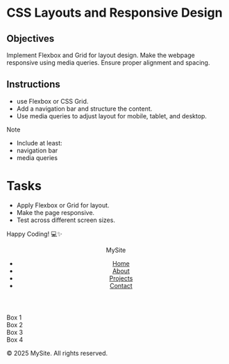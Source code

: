 # CSS Layouts and Responsive Design

## Objectives

Implement Flexbox and Grid for layout design.
Make the webpage responsive using media queries.
Ensure proper alignment and spacing.

## Instructions

- use Flexbox or CSS Grid.
- Add a navigation bar and structure the content.
- Use media queries to adjust layout for mobile, tablet, and desktop.

>[!NOTE]
>  - Include at least:
>  - navigation bar
>  - media queries

# Tasks

- Apply Flexbox or Grid for layout.
- Make the page responsive.
- Test across different screen sizes.

Happy Coding! 💻✨


<!DOCTYPE html>
<html lang="en">
<head>
  <meta charset="UTF-8" />
  <meta name="viewport" content="width=device-width, initial-scale=1.0"/>
  <title>Responsive Layout</title>
  <link rel="stylesheet" href="style.css"/>
</head>
<body>
  <header>
    <nav class="navbar">
      <div class="logo">MySite</div>
      <ul class="nav-links">
        <li><a href="#">Home</a></li>
        <li><a href="#">About</a></li>
        <li><a href="#">Projects</a></li>
        <li><a href="#">Contact</a></li>
      </ul>
    </nav>
  </header>

  <main class="grid-container">
    <section class="box box1">Box 1</section>
    <section class="box box2">Box 2</section>
    <section class="box box3">Box 3</section>
    <section class="box box4">Box 4</section>
  </main>

  <footer>
    <p>&copy; 2025 MySite. All rights reserved.</p>
  </footer>
</body>
</html>

